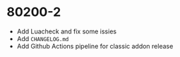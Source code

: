 # 80200-2

  - Add Luacheck and fix some issies
  - Add `CHANGELOG.md`
  - Add Github Actions pipeline for classic addon release
